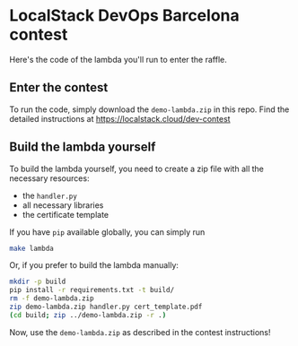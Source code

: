 # LocalStack DevOps Barcelona contest

Here's the code of the lambda you'll run to enter the raffle.

## Enter the contest

To run the code, simply download the `demo-lambda.zip` in this repo.
Find the detailed instructions at https://localstack.cloud/dev-contest

## Build the lambda yourself

To build the lambda yourself, you need to create a zip file with all the necessary resources:

* the `handler.py`
* all necessary libraries
* the certificate template

If you have `pip` available globally, you can simply run

```bash
make lambda
```

Or, if you prefer to build the lambda manually:

```bash
mkdir -p build
pip install -r requirements.txt -t build/
rm -f demo-lambda.zip
zip demo-lambda.zip handler.py cert_template.pdf
(cd build; zip ../demo-lambda.zip -r .)
```

Now, use the `demo-lambda.zip` as described in the contest instructions!
